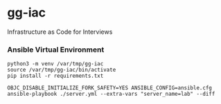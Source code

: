 # gg-iac
Infrastructure as Code for Interviews

### Ansible Virtual Environment

```
python3 -m venv /var/tmp/gg-iac
source /var/tmp/gg-iac/bin/activate
pip install -r requirements.txt
```

```
OBJC_DISABLE_INITIALIZE_FORK_SAFETY=YES ANSIBLE_CONFIG=ansible.cfg ansible-playbook ./server.yml --extra-vars "server_name=lab" --diff
```
